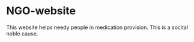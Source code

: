 # NGO-website

This website helps needy people in medication provision.
This is a socital noble cause.
